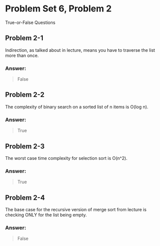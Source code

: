 # Problem Set 6, Problem 2
True-or-False Questions

## Problem 2-1
Indirection, as talked about in lecture, means you have to traverse the list more than once.

### Answer: 
> False

## Problem 2-2
The complexity of binary search on a sorted list of n items is O(log n).

### Answer: 
> True

## Problem 2-3
The worst case time complexity for selection sort is O(n^2).

### Answer: 
> True

## Problem 2-4
The base case for the recursive version of merge sort from lecture is checking ONLY for the list being empty.

### Answer: 
> False